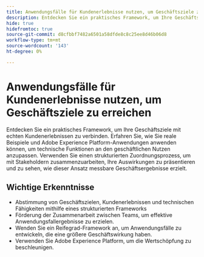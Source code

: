 ```yaml
---
title: Anwendungsfälle für Kundenerlebnisse nutzen, um Geschäftsziele zu erreichen
description: Entdecken Sie ein praktisches Framework, um Ihre Geschäftsziele mit echten Kundenerlebnissen zu verbinden. Verwenden Sie die enthaltenen Arbeitsblätter, um Anwendungsfälle innerhalb von Adobe Experience Platform effektiv zu strategisieren, zu verfeinern und anzuwenden.
hide: true
hidefromtoc: true
source-git-commit: d8cfbbf7482a6501a58dfde8c8c25ee8d46b06d8
workflow-type: tm+mt
source-wordcount: '143'
ht-degree: 0%

---
```


# Anwendungsfälle für Kundenerlebnisse nutzen, um Geschäftsziele zu erreichen

Entdecken Sie ein praktisches Framework, um Ihre Geschäftsziele mit echten Kundenerlebnissen zu verbinden. Erfahren Sie, wie Sie reale Beispiele und Adobe Experience Platform-Anwendungen anwenden können, um technische Funktionen an den geschäftlichen Nutzen anzupassen. Verwenden Sie einen strukturierten Zuordnungsprozess, um mit Stakeholdern zusammenzuarbeiten, Ihre Auswirkungen zu präsentieren und zu sehen, wie dieser Ansatz messbare Geschäftsergebnisse erzielt.

## Wichtige Erkenntnisse

- Abstimmung von Geschäftszielen, Kundenerlebnissen und technischen Fähigkeiten mithilfe eines strukturierten Frameworks
- Förderung der Zusammenarbeit zwischen Teams, um effektive Anwendungsfallergebnisse zu erzielen.
- Wenden Sie ein Reifegrad-Framework an, um Anwendungsfälle zu entwickeln, die eine größere Geschäftswirkung haben.
- Verwenden Sie Adobe Experience Platform, um die Wertschöpfung zu beschleunigen.
